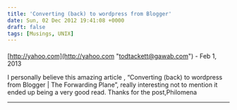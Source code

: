 ```yaml
---
title: 'Converting (back) to wordpress from Blogger'
date: Sun, 02 Dec 2012 19:41:08 +0000
draft: false
tags: [Musings, UNIX]
---
```



#### 
[http://yahoo.com](http://yahoo.com "todtackett@gawab.com") - <time datetime="2013-02-11 03:34:42">Feb 1, 2013</time>

I personally believe this amazing article , “Converting (back) to wordpress from Blogger | The Forwarding Plane”, really interesting not to mention it ended up being a very good read. Thanks for the post,Philomena
<hr />

